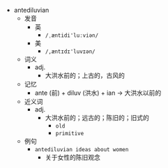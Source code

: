- antediluvian
  - 发音
    - 英
      - `/ˌæntidi'luːviən/`
    - 美
      - `/,æntɪdɪ'luvɪən/`
  - 词义
    - adj.
      - 大洪水前的；上古的，古风的
  - 记忆
    - ante (前) + diluv (洪水) + ian → 大洪水以前的
  - 近义词
    - adj.
      - 大洪水前的；远古的；陈旧的；旧式的
        - `old`
        - `primitive`
  - 例句
    - `antediluvian ideas about women`
      - 关于女性的陈旧观念

